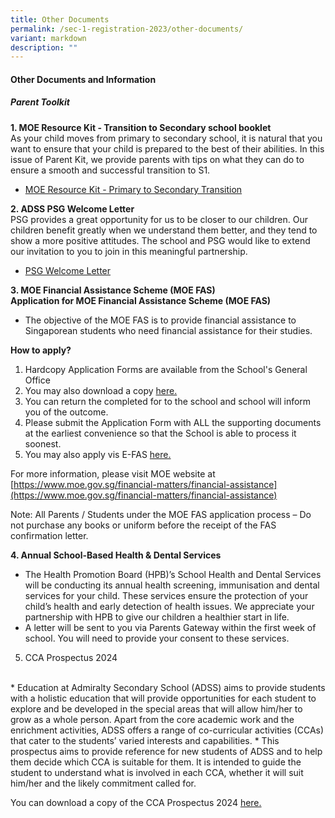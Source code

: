 ```yaml
---
title: Other Documents
permalink: /sec-1-registration-2023/other-documents/
variant: markdown
description: ""
---
```

#### **Other Documents and Information**

##### Parent Toolkit

**1. MOE Resource Kit - Transition to Secondary school booklet**
<br>
As your child moves from primary to secondary school, it is natural that you want to ensure that your child is prepared to the best of their abilities. In this issue of Parent Kit, we provide parents with tips on what they can do to ensure a smooth and successful transition to S1.

* [MOE Resource Kit - Primary to Secondary Transition](/files/MOE_Resource_Kit.pdf)

**2. ADSS PSG Welcome Letter**
<br>
PSG provides a great opportunity for us to be closer to our children. Our children benefit greatly when we understand them better, and they tend to show a more positive attitudes. The school and PSG would like to extend our invitation to you to join in this meaningful partnership.

* [PSG Welcome Letter](/files/2023_PSG_Welcome_Letter_for_2024_Sec_1_30_November_2023.pdf)
  
**3. MOE Financial Assistance Scheme (MOE FAS)**
<br>
**Application for MOE Financial Assistance Scheme (MOE FAS)**

*  The objective of the MOE FAS is to provide financial assistance to Singaporean students who need financial assistance for their studies.

**How to apply?**

1. Hardcopy Application Forms are available from the School's General Office
2. You may also download a copy [here.](/files/2024_MOE_FAS_Application_Form.pdf)
3. You can return the completed for to the school and school will inform you of the outcome. 
4. Please submit the Application Form with ALL the supporting documents at the earliest convenience so that the School is able to process it soonest.
5. You may also apply vis E-FAS [here.](https://go.gov.sg/moe-efas)

For more information, please visit MOE website at [https://www.moe.gov.sg/financial-matters/financial-assistance](https://www.moe.gov.sg/financial-matters/financial-assistance)

Note: All Parents / Students under the MOE FAS application process – Do not purchase any books or uniform before the receipt of the FAS confirmation letter.

**4. Annual School-Based Health &amp; Dental Services**
<br>
*   The Health Promotion Board (HPB)’s School Health and Dental Services will be conducting its annual health screening, immunisation and dental services for your child. These services ensure the protection of your child’s health and early detection of health issues. We appreciate your partnership with HPB to give our children a healthier start in life.&nbsp; 
*   A letter will be sent to you via Parents Gateway within the first week of school. You will need to provide your consent to these services.

5. CCA Prospectus 2024
<br>
* Education at Admiralty Secondary School (ADSS) aims to provide students with a holistic education that will provide opportunities for each student to explore and be developed in the special areas that will allow him/her to grow as a whole person. Apart from the core academic work and the enrichment activities, ADSS offers a range of co-curricular activities (CCAs) that cater to the students’ varied interests and capabilities.
* This prospectus aims to provide reference for new students of ADSS and to help them decide which CCA is suitable for them. It is intended to guide the student to understand what is involved in each CCA, whether it will suit him/her and the likely commitment called for.

You can download a copy of the CCA Prospectus 2024 [here.](/files/ADSS_CCA_Prospectus_2024.pdf)
